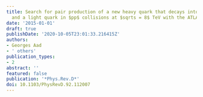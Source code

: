 ```yaml
---
title: Search for pair production of a new heavy quark that decays into a $W$ boson
  and a light quark in $pp$ collisions at $sqrts = 8$ TeV with the ATLAS detector
date: '2015-01-01'
draft: true
publishDate: '2020-10-05T23:01:33.216415Z'
authors:
- Georges Aad
- ' others'
publication_types:
- 2
abstract: ''
featured: false
publication: '*Phys.Rev.D*'
doi: 10.1103/PhysRevD.92.112007
---
```


